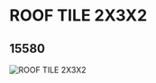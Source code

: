 # ROOF TILE 2X3X2
## 15580
![ROOF TILE 2X3X2](https://lc-www-live-s.legocdn.com/media/bricks/5/2/6056425.jpg)